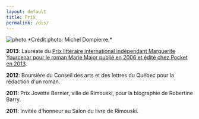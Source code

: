 ```yaml
---
layout: default
title: Prix
permalink: /dis/
---
```


<img src='../images/PrixJovetteBernier2.jpg' alt='photo'>
*Crédit photo: Michel Dompierre.*

**2013**: Lauréate du <a
href="http://www.punctumliteraryagency.eu/#!prix-fr/cczd">Prix littéraire
international indépendant Marguerite Yourcenar pour le roman Marie Major publié
en 2006 et édité chez Pocket en 2013</a>.

**2012**: Boursière du Conseil des arts et des lettres du Québec pour la rédaction d'un roman.

**2011**: Prix Jovette Bernier, ville de Rimouski, pour la biographie de Robertine Barry.

**2011**: Invitée d'honneur au Salon du livre de Rimouski.

